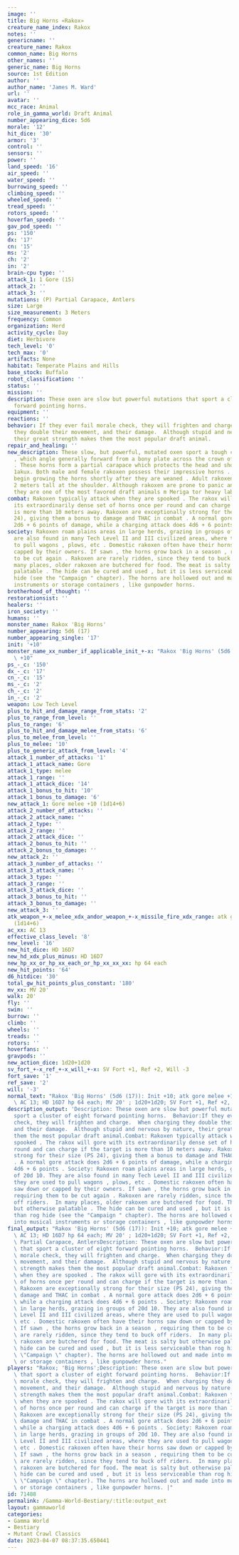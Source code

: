```yaml
---
image: ''
title: Big Horns «Rakox»
creature_name_index: Rakox
notes: ''
genericname: ''
creature_name: Rakox
common_name: Big Horns
other_names: ''
generic_name: Big Horns
source: 1st Edition
author: ''
author_name: 'James M. Ward'
url: ''
avatar: ''
mcc_race: Animal
role_in_gamma_world: Draft Animal
number_appearing_dice: 5d6
morale: '12'
hit_dice: '30'
armor: '3'
control: ''
sensors: ''
power: ''
land_speed: '16'
air_speed: ''
water_speed: ''
burrowing_speed: ''
climbing_speed: ''
wheeled_speed: ''
tread_speed: ''
rotors_speed: ''
hoverfan_speed: ''
gav_pod_speed: ''
ps: '150'
dx: '17'
cn: '15'
ms: '2'
ch: '2'
in: '2'
brain-cpu type: ''
attack_1: 1 Gore (15)
attack_2: ''
attack_3: ''
mutations: (P) Partial Carapace, Antlers
size: Large
size_measurement: 3 Meters
frequency: Common
organization: Herd
activity_cycle: Day
diet: Herbivore
tech_level: '0'
tech_max: '0'
artifacts: None
habitat: Temperate Plains and Hills
base_stock: Buffalo
robot_classification: ''
status: ''
mission: ''
description: These oxen are slow but powerful mutations that sport a cluster of eight
  forward pointing horns.
equipment: ''
reactions: ''
behavior: If they ever fail morale check, they will frighten and charge.  When charging
  they double their movement, and their damage.  Although stupid and nervous by nature,
  their great strength makes them the most popular draft animal.
repair_and_healing: ''
new_description: These slow, but powerful, mutated oxen sport a tough cluster of horns
  , which angle generally forward from a bony plate across the crown of their heads
  . These horns form a partial carapace which protects the head and shoulders of the
  1akux. Both male and female rakoxen possess their impressive horns . Young rakoxen
  begin growing the horns shortly after they are weaned . Adult rakoxen are about
  2 meters tall at the shoulder. Although rakoxen are prone to panic and stampede,
  they are one of the most favored draft animals m Meriga tor heavy labor.
combat: Rakoxen typically attack when they are spooked . The rakox will gore with
  its extraordinarily dense set of horns once per round and can charge if the target
  is more than 10 meters away. Rakoxen are exceptionally strong for their size (PS
  24), giving them a bonus to damage and THAC in combat . A normal gore attack does
  2d6 + 6 points of damage, while a charging attack does 4d6 + 6 points .
society: Rakoxen roam plains areas in large herds, grazing in groups of 20d 10. They
  are also found in many Tech Level II and III civilized areas, where they are used
  to pull wagons , plows, etc . Domestic rakoxen often have their horns saw down or
  capped by their owners. If sawn , the horns grow back in a season , requiring them
  to be cut again . Rakoxen are rarely ridden, since they tend to buck off riders.  In
  many places, older rakoxen are butchered for food. The meat is salty but otherwise
  palatable . The hide can be cured and used , but it is less serviceable than rog
  hide (see the "Campaign " chapter). The horns are hollowed out and made into musical
  instruments or storage containers , like gunpowder horns.
brotherhood_of_thought: ''
restorationsist: ''
healers: ''
iron_society: ''
humans: ''
monster_name: Rakox 'Big Horns'
number_appearing: 5d6 (17)
number_appearing_single: '17'
init: '+10'
monster_name_xx_number_if_applicable_init_+-x: "Rakox 'Big Horns' (5d6 (17)): Init\
  \ +10"
ps_-_c: '150'
dx_-_c: '17'
cn_-_c: '15'
ms_-_c: '2'
ch_-_c: '2'
in_-_c: '2'
weapon: Low Tech Level
plus_to_hit_and_damage_range_from_stats: '2'
plus_to_range_from_level: ''
plus_to_range: '6'
plus_to_hit_and_damage_melee_from_stats: '6'
plus_to_melee_from_level: ''
plus_to_melee: '10'
plus_to_generic_attack_from_level: '4'
attack_1_number_of_attacks: '1'
attack_1_attack_name: Gore
attack_1_type: melee
attack_1_range: ''
attack_1_attack_dice: '14'
attack_1_bonus_to_hit: '10'
attack_1_bonus_to_damage: '6'
new_attack_1: Gore melee +10 (1d14+6)
attack_2_number_of_attacks: ''
attack_2_attack_name: ''
attack_2_type: ''
attack_2_range: ''
attack_2_attack_dice: ''
attack_2_bonus_to_hit: ''
attack_2_bonus_to_damage: ''
new_attack_2: ''
attack_3_number_of_attacks: ''
attack_3_attack_name: ''
attack_3_type: ''
attack_3_range: ''
attack_3_attack_dice: ''
attack_3_bonus_to_hit: ''
attack_3_bonus_to_damage: ''
new_attack_3: ''
atk_weapon_+-x_melee_xdx_andor_weapon_+-x_missile_fire_xdx_range: atk gore melee +10
  (1d14+6)
ac_xx: AC 13
effective_class_level: '8'
new_level: '16'
new_hit_dice: HD 16D7
new_hd_xdx_plus_minus: HD 16D7
new_hp_xx_or_hp_xx_each_or_hp_xx_xx_xx: hp 64 each
new_hit_points: '64'
d6_hitdice: '30'
total_gw_hit_points_plus_constant: '180'
mv_xx: MV 20'
walk: 20'
fly: ''
swim: ''
burrow: ''
climb: ''
wheels: ''
treads: ''
rotors: ''
hoverfans: ''
gravpods: ''
new_action_dice: 1d20+1d20
sv_fort_+-x_ref_+-x_will_+-x: SV Fort +1, Ref +2, Will -3
fort_save: '1'
ref_save: '2'
will: '-3'
normal_text: "Rakox 'Big Horns' (5d6 (17)): Init +10; atk gore melee +10 (1d14+6);\
  \ AC 13; HD 16D7 hp 64 each; MV 20' ; 1d20+1d20; SV Fort +1, Ref +2, Will -3"
description_output: 'Description: These oxen are slow but powerful mutations that
  sport a cluster of eight forward pointing horns.  Behavior:If they ever fail morale
  check, they will frighten and charge.  When charging they double their movement,
  and their damage.  Although stupid and nervous by nature, their great strength makes
  them the most popular draft animal.Combat: Rakoxen typically attack when they are
  spooked . The rakox will gore with its extraordinarily dense set of horns once per
  round and can charge if the target is more than 10 meters away. Rakoxen are exceptionally
  strong for their size (PS 24), giving them a bonus to damage and THAC in combat
  . A normal gore attack does 2d6 + 6 points of damage, while a charging attack does
  4d6 + 6 points . Society: Rakoxen roam plains areas in large herds, grazing in groups
  of 20d 10. They are also found in many Tech Level II and III civilized areas, where
  they are used to pull wagons , plows, etc . Domestic rakoxen often have their horns
  saw down or capped by their owners. If sawn , the horns grow back in a season ,
  requiring them to be cut again . Rakoxen are rarely ridden, since they tend to buck
  off riders.  In many places, older rakoxen are butchered for food. The meat is salty
  but otherwise palatable . The hide can be cured and used , but it is less serviceable
  than rog hide (see the "Campaign " chapter). The horns are hollowed out and made
  into musical instruments or storage containers , like gunpowder horns.'
final_output: "Rakox 'Big Horns' (5d6 (17)): Init +10; atk gore melee +10 (1d14+6);\
  \ AC 13; HD 16D7 hp 64 each; MV 20' ; 1d20+1d20; SV Fort +1, Ref +2, Will -3(P)\
  \ Partial Carapace, AntlersDescription: These oxen are slow but powerful mutations\
  \ that sport a cluster of eight forward pointing horns.  Behavior:If they ever fail\
  \ morale check, they will frighten and charge.  When charging they double their\
  \ movement, and their damage.  Although stupid and nervous by nature, their great\
  \ strength makes them the most popular draft animal.Combat: Rakoxen typically attack\
  \ when they are spooked . The rakox will gore with its extraordinarily dense set\
  \ of horns once per round and can charge if the target is more than 10 meters away.\
  \ Rakoxen are exceptionally strong for their size (PS 24), giving them a bonus to\
  \ damage and THAC in combat . A normal gore attack does 2d6 + 6 points of damage,\
  \ while a charging attack does 4d6 + 6 points . Society: Rakoxen roam plains areas\
  \ in large herds, grazing in groups of 20d 10. They are also found in many Tech\
  \ Level II and III civilized areas, where they are used to pull wagons , plows,\
  \ etc . Domestic rakoxen often have their horns saw down or capped by their owners.\
  \ If sawn , the horns grow back in a season , requiring them to be cut again . Rakoxen\
  \ are rarely ridden, since they tend to buck off riders.  In many places, older\
  \ rakoxen are butchered for food. The meat is salty but otherwise palatable . The\
  \ hide can be cured and used , but it is less serviceable than rog hide (see the\
  \ \"Campaign \" chapter). The horns are hollowed out and made into musical instruments\
  \ or storage containers , like gunpowder horns."
players: "Rakox; 'Big Horns';Description: These oxen are slow but powerful mutations\
  \ that sport a cluster of eight forward pointing horns.  Behavior:If they ever fail\
  \ morale check, they will frighten and charge.  When charging they double their\
  \ movement, and their damage.  Although stupid and nervous by nature, their great\
  \ strength makes them the most popular draft animal.Combat: Rakoxen typically attack\
  \ when they are spooked . The rakox will gore with its extraordinarily dense set\
  \ of horns once per round and can charge if the target is more than 10 meters away.\
  \ Rakoxen are exceptionally strong for their size (PS 24), giving them a bonus to\
  \ damage and THAC in combat . A normal gore attack does 2d6 + 6 points of damage,\
  \ while a charging attack does 4d6 + 6 points . Society: Rakoxen roam plains areas\
  \ in large herds, grazing in groups of 20d 10. They are also found in many Tech\
  \ Level II and III civilized areas, where they are used to pull wagons , plows,\
  \ etc . Domestic rakoxen often have their horns saw down or capped by their owners.\
  \ If sawn , the horns grow back in a season , requiring them to be cut again . Rakoxen\
  \ are rarely ridden, since they tend to buck off riders.  In many places, older\
  \ rakoxen are butchered for food. The meat is salty but otherwise palatable . The\
  \ hide can be cured and used , but it is less serviceable than rog hide (see the\
  \ \"Campaign \" chapter). The horns are hollowed out and made into musical instruments\
  \ or storage containers , like gunpowder horns. |"
id: 71488
permalink: /Gamma-World-Bestiary/:title:output_ext
layout: gammaworld
categories:
- Gamma World
- Bestiary
- Mutant Crawl Classics
date: 2023-04-07 08:37:35.650441
---
```


